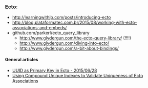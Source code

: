 ### Ecto:
  - http://learningwithjb.com/posts/introducing-ecto
  - http://blog.plataformatec.com.br/2015/08/working-with-ecto-associations-and-embeds/
  - github.com/parkerl/ecto_query_library
    - http://www.glydergun.com/the-ecto-query-library/ (!!!!)
    - http://www.glydergun.com/diving-into-ecto/
    - http://www.glydergun.com/a-bit-about-bindings/


#### General articles
  - [UUID as Primary Key in Ecto - 2015/06/28](http://websymphony.net/blog/2015/06/28/how-to-use-uuid-as-primary-key-in-ecto-phoenix/)
  - [Using Compound Unique Indexes to Validate Uniqueness of Ecto Associations](http://blog.praveenperera.com/using-compound-unique-indexes-to-validate-uniqueness-of-ecto-associations/)

